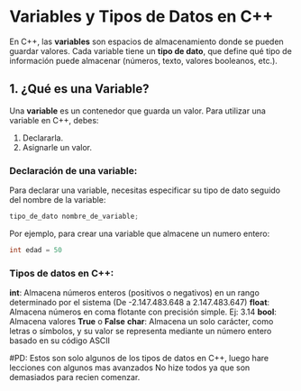 # Variables y Tipos de Datos en C++

En C++, las **variables** son espacios de almacenamiento donde se pueden guardar valores. Cada variable tiene un **tipo de dato**, que define qué tipo de información puede almacenar (números, texto, valores booleanos, etc.).

## 1. ¿Qué es una Variable?

Una **variable** es un contenedor que guarda un valor. Para utilizar una variable en C++, debes:
1. Declararla.
2. Asignarle un valor.

### Declaración de una variable:
Para declarar una variable, necesitas especificar su tipo de dato seguido del nombre de la variable:

```cpp
tipo_de_dato nombre_de_variable;
```

Por ejemplo, para crear una variable que almacene un numero entero:
```cpp
int edad = 50
```

### Tipos de datos en C++:
**int**: Almacena números enteros (positivos o negativos) en un rango determinado por el sistema (De -2.147.483.648 a 2.147.483.647)
**float**: Almacena números en coma flotante con precisión simple. Ej: 3.14 
**bool**: Almacena valores **True** o **False** 
**char**: Almacena un solo carácter, como letras o símbolos, y su valor se representa mediante un número entero basado en su código ASCII

#PD:
Estos son solo algunos de los tipos de datos en C++, luego hare lecciones con algunos mas avanzados
No hize todos ya que son demasiados para recien comenzar.




